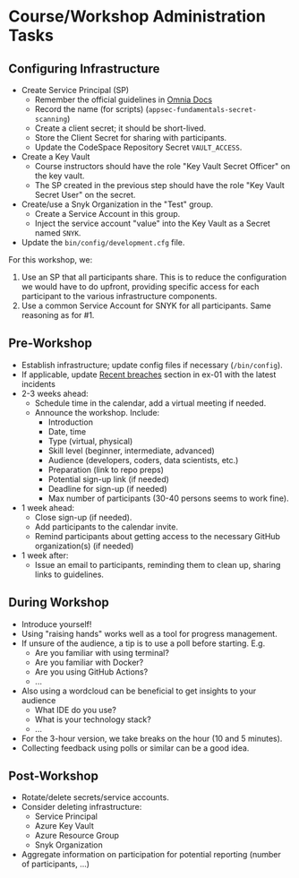# Course/Workshop Administration Tasks

## Configuring Infrastructure

- Create Service Principal (SP)
  - Remember the official guidelines in [Omnia Docs](https://docs.omnia.equinor.com/governance/iam/App-General-Info/)
  - Record the name (for scripts) (`appsec-fundamentals-secret-scanning`)
  - Create a client secret; it should be short-lived.
  - Store the Client Secret for sharing with participants.
  - Update the CodeSpace Repository Secret `VAULT_ACCESS`.
- Create a Key Vault
  - Course instructors should have the role "Key Vault Secret Officer" on the key vault.
  - The SP created in the previous step should have the role "Key Vault Secret User" on the secret.
- Create/use a Snyk Organization in the "Test" group.
  - Create a Service Account in this group.
  - Inject the service account "value" into the Key Vault as a Secret named `SNYK`.
- Update the `bin/config/development.cfg` file.

For this workshop, we:

1. Use an SP that all participants share. This is to reduce the configuration we would have to do upfront, providing specific access for each participant to the various infrastructure components.
2. Use a common Service Account for SNYK for all participants. Same reasoning as for #1.

## Pre-Workshop

- Establish infrastructure; update config files if necessary (`/bin/config`).
- If applicable, update [Recent breaches](../ex-01/readme.md#some-recent-examples) section in ex-01 with the latest incidents
- 2-3 weeks ahead:
  - Schedule time in the calendar, add a virtual meeting if needed.
  - Announce the workshop. Include:
    - Introduction
    - Date, time
    - Type (virtual, physical)
    - Skill level (beginner, intermediate, advanced)
    - Audience (developers, coders, data scientists, etc.)
    - Preparation (link to repo preps)
    - Potential sign-up link (if needed)
    - Deadline for sign-up (if needed)
    - Max number of participants (30-40 persons seems to work fine).
- 1 week ahead:
  - Close sign-up (if needed).
  - Add participants to the calendar invite.
  - Remind participants about getting access to the necessary GitHub organization(s) (if needed)
- 1 week after:
  - Issue an email to participants, reminding them to clean up, sharing links to guidelines.

## During Workshop

- Introduce yourself!
- Using "raising hands" works well as a tool for progress management.
- If unsure of the audience, a tip is to use a poll before starting. E.g.
  - Are you familiar with using terminal?
  - Are you familiar with Docker?
  - Are you using GitHub Actions?
  - ...
- Also using a wordcloud can be beneficial to get insights to your audience
  - What IDE do you use?
  - What is your technology stack?
  - ...
- For the 3-hour version, we take breaks on the hour (10 and 5 minutes).
- Collecting feedback using polls or similar can be a good idea.

## Post-Workshop

- Rotate/delete secrets/service accounts.
- Consider deleting infrastructure:
  - Service Principal
  - Azure Key Vault
  - Azure Resource Group
  - Snyk Organization
- Aggregate information on participation for potential reporting (number of participants, ...)